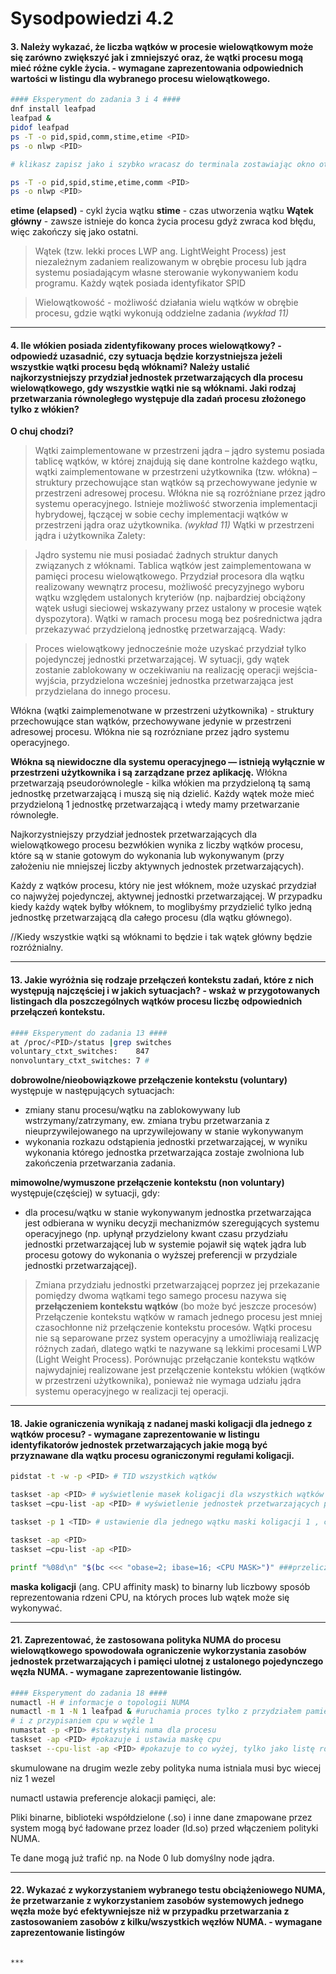 # Sysodpowiedzi 4.2

#### 3. Należy wykazać, że liczba wątków w procesie wielowątkowym może się zarówno zwiększyć jak i zmniejszyć oraz, że wątki procesu mogą mieć różne cykle życia. - wymagane zaprezentowania odpowiednich wartości w listingu dla wybranego procesu wielowątkowego.

```bash
#### Eksperyment do zadania 3 i 4 ####
dnf install leafpad 
leafpad &
pidof leafpad
ps -T -o pid,spid,comm,stime,etime <PID>
ps -o nlwp <PID>

# klikasz zapisz jako i szybko wracasz do terminala zostawiając okno otwarte

ps -T -o pid,spid,stime,etime,comm <PID>
ps -o nlwp <PID>
```

**etime (elapsed)** - cykl życia wątku
**stime** - czas utworzenia wątku
**Wątek główny** - zawsze istnieje do konca życia procesu gdyż zwraca kod błędu, więc zakończy się jako ostatni.

> Wątek (tzw. lekki proces LWP ang. LightWeight Process) jest niezależnym zadaniem realizowanym w obrębie procesu lub jądra systemu posiadającym własne sterowanie wykonywaniem kodu programu. Każdy wątek posiada identyfikator SPID

> Wielowątkowość - możliwość działania wielu wątków w obrębie procesu, gdzie wątki wykonują oddzielne zadania *(wykład 11)*



***
#### 4. Ile włókien posiada zidentyfikowany proces wielowątkowy? - odpowiedź uzasadnić, czy sytuacja będzie korzystniejsza jeżeli wszystkie wątki procesu będą włóknami? Należy ustalić najkorzystniejszy przydział jednostek przetwarzających dla procesu wielowątkowego, gdy wszystkie wątki nie są włóknami. Jaki rodzaj przetwarzania równoległego występuje dla zadań procesu złożonego tylko z włókien?
**O chuj chodzi?**
> Wątki zaimplementowane w przestrzeni jądra – jądro systemu posiada tablicę wątków, w której znajdują się dane kontrolne każdego wątku,
wątki zaimplementowane w przestrzeni użytkownika (tzw. włókna) – struktury przechowujące stan wątków są przechowywane jedynie w przestrzeni adresowej procesu. Włókna nie są rozróżniane przez jądro systemu operacyjnego.
Istnieje możliwość stworzenia implementacji hybrydowej, łączącej w sobie cechy implementacji wątków w przestrzeni jądra oraz użytkownika. *(wykład 11)*
Wątki w przestrzeni jądra i użytkownika
Zalety:

>Jądro systemu nie musi posiadać żadnych struktur danych związanych z włóknami. Tablica wątków jest zaimplementowana w pamięci procesu wielowątkowego.
>Przydział procesora dla wątku realizowany wewnątrz procesu, możliwość precyzyjnego wyboru wątku względem ustalonych kryteriów (np. najbardziej obciążony wątek usługi sieciowej wskazywany przez ustalony w procesie wątek dyspozytora).
Wątki w ramach procesu mogą bez pośrednictwa jądra przekazywać przydzieloną jednostkę przetwarzającą.
Wady:

>Proces wielowątkowy jednocześnie może uzyskać przydział tylko pojedynczej jednostki przetwarzającej.
>W sytuacji, gdy wątek zostanie zablokowany w oczekiwaniu na realizację operacji wejścia-wyjścia, przydzielona wcześniej jednostka przetwarzająca jest przydzielana do innego procesu.

Włókna (wątki zaimplemenotwane w przestrzeni użytkownika) - struktury przechowujące
stan wątków, przechowywane jedynie w przestrzeni adresowej procesu. Włókna nie są
rozrózniane przez jądro systemu operacyjnego. 

**Włókna są niewidoczne dla systemu operacyjnego — istnieją wyłącznie w przestrzeni użytkownika i są zarządzane przez aplikację.**
Włókna przetwarzają pseudorównolegle - kilka włókien ma przydzieloną tą samą jednostkę przetwarzającą i muszą się nią dzielić. Każdy wątek może mieć przydzieloną 1 jednostkę przetwarzającą i wtedy mamy przetwarzanie równoległe.

Najkorzystniejszy przydział jednostek przetwarzających dla wielowątkowego procesu bezwłókien wynika z liczby wątków procesu, które są w stanie gotowym do wykonania lub wykonywanym (przy założeniu nie mniejszej liczby aktywnych jednostek przetwarzających).

Każdy z wątków procesu, który nie jest włóknem, może uzyskać przydział co najwyżej pojedynczej, aktywnej jednostki przetwarzającej.
W przypadku kiedy każdy wątek byłby włóknem, to moglibyśmy przydzielić tylko jedną jednostkę przetwarzającą dla całego procesu (dla wątku głównego).

//Kiedy wszystkie wątki są włóknami to będzie i tak wątek główny będzie rozróżnialny.




***
#### 13. Jakie wyróżnia się rodzaje przełączeń kontekstu zadań, które z nich występują najczęściej i w jakich sytuacjach? - wskaż w przygotowanych listingach dla poszczególnych wątków procesu liczbę odpowiednich przełączeń kontekstu.

```bash
#### Eksperyment do zadania 13 ####
at /proc/<PID>/status |grep switches
voluntary_ctxt_switches:	847 
nonvoluntary_ctxt_switches:	7 #
```

**dobrowolne/nieobowiązkowe przełączenie kontekstu (voluntary)**
występuje w następujących sytuacjach:
- zmiany stanu procesu/wątku na zablokowywany lub wstrzymany/zatrzymany, ew. zmiana trybu przetwarzania z nieuprzywilejowanego na uprzywilejowany w stanie wykonywanym
- wykonania rozkazu odstąpienia jednostki przetwarzającej, w wyniku wykonania którego jednostka przetwarzająca zostaje zwolniona lub zakończenia przetwarzania zadania.

**mimowolne/wymuszone przełączenie kontekstu (non voluntary)**
występuje(częściej) w sytuacji, gdy:
- dla procesu/wątku w stanie wykonywanym jednostka przetwarzająca jest odbierana w wyniku decyzji mechanizmów szeregujących systemu operacyjnego (np. upłynął przydzielony kwant czasu przydziału jednostki przetwarzającej lub w systemie pojawił się wątek jądra lub procesu gotowy do wykonania o wyższej preferencji w przydziale jednostki przetwarzającej).

> Zmiana przydziału jednostki przetwarzającej poprzez jej przekazanie pomiędzy dwoma wątkami tego samego procesu nazywa się **przełączeniem kontekstu wątków** (bo może być jeszcze procesów)
> Przełączenie kontekstu wątków w ramach jednego procesu jest mniej czasochłonne niż przełączenie kontekstu procesów. Wątki procesu nie są separowane przez system operacyjny a umożliwiają realizację różnych zadań, dlatego wątki te nazywane są lekkimi procesami LWP (Light Weight Process).
> Porównując przełączanie kontekstu wątków najwydajniej realizowane jest przełączenie kontekstu włókien (wątków w przestrzeni użytkownika), ponieważ nie wymaga udziału jądra systemu operacyjnego w realizacji tej operacji.



***
#### 18. Jakie ograniczenia wynikają z nadanej maski koligacji dla jednego z wątków procesu? - wymagane zaprezentowanie w listingu identyfikatorów jednostek przetwarzających jakie mogą być przyznawane dla wątku procesu ograniczonymi regułami koligacji.
```bash
pidstat -t -w -p <PID> # TID wszystkich wątków

taskset -ap <PID> # wyświetlenie masek koligacji dla wszystkich wątków
taskset –cpu-list -ap <PID> # wyświetlenie jednostek przetwarzających przypisanych do wątków

taskset -p 1 <TID> # ustawienie dla jednego wątku maski koligacji 1 , co oznacza, że będzie miał on przypisaną jednostkę przetwarzającą o identyfikatorze 0

taskset -ap <PID>
taskset –cpu-list -ap <PID>

printf "%08d\n" "$(bc <<< "obase=2; ibase=16; <CPU MASK>")" ###przeliczanie maski na binarny

```
**maska koligacji** (ang. CPU affinity mask) to binarny lub liczbowy sposób reprezentowania rdzeni CPU, na których proces lub wątek może się wykonywać.


***
#### 21. Zaprezentować, że zastosowana polityka NUMA do procesu wielowątkowego spowodowała ograniczenie wykorzystania zasobów jednostek przetwarzających i pamięci ulotnej z ustalonego pojedynczego węzła NUMA. - wymagane zaprezentowanie listingów.

```bash
#### Eksperyment do zadania 18 ####
numactl -H # informacje o topologii NUMA
numactl -m 1 -N 1 leafpad & #uruchamia proces tylko z przydziałem pamięci z węzła numa 1
# i z przypisaniem cpu w węźle 1
numastat -p <PID> #statystyki numa dla procesu
taskset -ap <PID> #pokazuje i ustawia maskę cpu
taskset --cpu-list -ap <PID> #pokazuje to co wyżej, tylko jako listę rdzeni, nie maskę
```
skumulowane na drugim wezle
zeby polityka numa istniala musi byc wiecej niz 1 wezel

numactl ustawia preferencje alokacji pamięci, ale:

Pliki binarne, biblioteki współdzielone (.so) i inne dane zmapowane przez system mogą być ładowane przez loader (ld.so) przed włączeniem polityki NUMA.

Te dane mogą już trafić np. na Node 0 lub domyślny node jądra.


***
#### 22. Wykazać z wykorzystaniem wybranego testu obciążeniowego NUMA, że przetwarzanie z wykorzystaniem zasobów systemowych jednego węzła może być efektywniejsze niż w przypadku przetwarzania z zastosowaniem zasobów z kilku/wszystkich węzłów NUMA. - wymagane zaprezentowanie listingów

```bash

***
